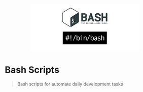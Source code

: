 <p align="center">
  <img src="bash-scripts-logo.png" title="Be Books">
</p>

# Bash Scripts

> Bash scripts for automate daily development tasks 